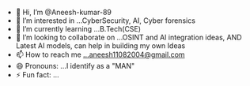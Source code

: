 - 👋 Hi, I’m @Aneesh-kumar-89
- 👀 I’m interested in ...CyberSecurity, AI, Cyber forensics 
- 🌱 I’m currently learning ...B.Tech(CSE)
- 💞️ I’m looking to collaborate on ...OSINT and AI integration ideas, AND Latest AI models, can help in building my own Ideas  
- 📫 How to reach me ...aneesh11082004@gmail.com
- 😄 Pronouns: ...I identify as a "MAN"
- ⚡ Fun fact: ...

<!---
Aneesh-kumar-89/Aneesh-kumar-89 is a ✨ special ✨ repository because its `README.md` (this file) appears on your GitHub profile.
You can click the Preview link to take a look at your changes.
--->
